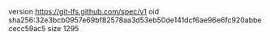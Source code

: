 version https://git-lfs.github.com/spec/v1
oid sha256:32e3bcb0957e69bf82578aa3d53eb50de141dcf6ae96e6fc920abbececc59ac5
size 1295
